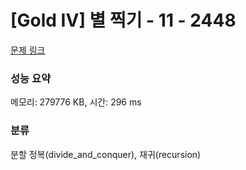 # [Gold IV] 별 찍기 - 11 - 2448 

[문제 링크](https://www.acmicpc.net/problem/2448) 

### 성능 요약

메모리: 279776 KB, 시간: 296 ms

### 분류

분할 정복(divide_and_conquer), 재귀(recursion)

